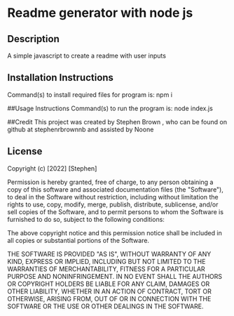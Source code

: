 
# Readme generator with node js 

## Description

A simple javascript to create a readme with user inputs



## Installation Instructions 
Command(s) to install required files for program is: npm i

##Usage Instructions
Command(s) to run the program is: node index.js

##Credit 
This project was created by Stephen Brown , who can be found on github at stephenrbrownnb  and assisted by Noone

## License            
Copyright (c) [2022] [Stephen]

Permission is hereby granted, free of charge, to any person obtaining a copy
of this software and associated documentation files (the "Software"), to deal
in the Software without restriction, including without limitation the rights
to use, copy, modify, merge, publish, distribute, sublicense, and/or sell
copies of the Software, and to permit persons to whom the Software is
furnished to do so, subject to the following conditions:

The above copyright notice and this permission notice shall be included in all
copies or substantial portions of the Software.

THE SOFTWARE IS PROVIDED "AS IS", WITHOUT WARRANTY OF ANY KIND, EXPRESS OR
IMPLIED, INCLUDING BUT NOT LIMITED TO THE WARRANTIES OF MERCHANTABILITY,
FITNESS FOR A PARTICULAR PURPOSE AND NONINFRINGEMENT. IN NO EVENT SHALL THE
AUTHORS OR COPYRIGHT HOLDERS BE LIABLE FOR ANY CLAIM, DAMAGES OR OTHER
LIABILITY, WHETHER IN AN ACTION OF CONTRACT, TORT OR OTHERWISE, ARISING FROM,
OUT OF OR IN CONNECTION WITH THE SOFTWARE OR THE USE OR OTHER DEALINGS IN THE
SOFTWARE.


